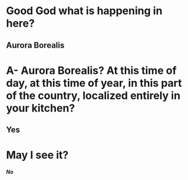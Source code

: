 # Good God what is happening in here?

## Aurora Borealis

# A- Aurora Borealis? At this time of day, at this time of year, in this part of the country, localized entirely in your kitchen?

## Yes

# May I see it?

##### No
